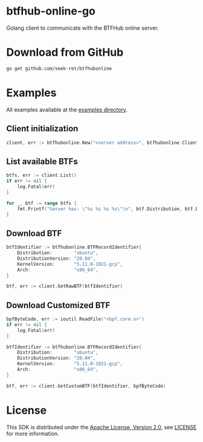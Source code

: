 # btfhub-online-go
Golang client to communicate with the BTFHub online server.

# Download from GitHub

```bash
go get github.com/seek-ret/btfhubonline
```

# Examples

All examples available at the [examples directory](./examples).

## Client initialization

```go
client, err := btfhubonline.New("<server address>", btfhubonline.ClientOptions{Secure: true})
```

## List available BTFs

```go
btfs, err := client.List()
if err != nil {
    log.Fatal(err)
}

for _, btf := range btfs {
    fmt.Printf("Server has: \"%s %s %s %s\"\n", btf.Distribution, btf.DistributionVersion, btf.Arch, btf.KernelVersion)
}
```

## Download BTF

```go
btfIdentifier := btfhubonline.BTFRecordIdentifier{
    Distribution:        "ubuntu",
    DistributionVersion: "20.04",
    KernelVersion:       "5.11.0-1021-gcp",
    Arch:                "x86_64",
}

btf, err := client.GetRawBTF(btfIdentifier)
```


## Download Customized BTF
```go
bpfByteCode, err := ioutil.ReadFile("<bpf.core.o>")
if err != nil {
    log.Fatal(err)
}

btfIdentifier := btfhubonline.BTFRecordIdentifier{
    Distribution:        "ubuntu",
    DistributionVersion: "20.04",
    KernelVersion:       "5.11.0-1021-gcp",
    Arch:                "x86_64",
}

btf, err := client.GetCustomBTF(btfIdentifier, bpfByteCode)
```

# License
This SDK is distributed under the [Apache License, Version 2.0](https://www.apache.org/licenses/LICENSE-2.0), see [LICENSE](./LICENSE) for more information.
